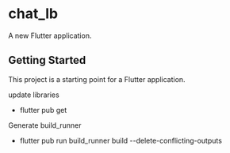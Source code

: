 # chat_lb

A new Flutter application.

## Getting Started

This project is a starting point for a Flutter application.

update libraries

- flutter pub get

Generate build_runner

- flutter pub run build_runner build --delete-conflicting-outputs
